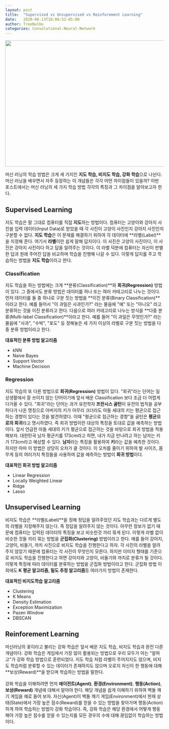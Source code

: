 ```yaml
---
layout: post
title:  "Supervised vs Unsupervised vs Reinforement Learning"
date:   2020-06-13T10:06:52-05:00
author: TreeNulbo
categories: Convolutional-Neural-Network
---
```


<div align="center">
  <img src="https://user-images.githubusercontent.com/38775259/84570995-93ed7300-adcb-11ea-83b4-a6ea26238841.png" width="600", height="400"></img>
</div>


머신 러닝의 학습 방법은 크게 세 가지인 **지도 학습, 비지도 학습, 강화 학습**으로 나뉜다. 머신 러닝을 배우면서 자주 등장하는
이 개념들은 각각 어떤 차이점들이 있을까? 이번 포스트에서는 머신 러닝의 세 가지 학습 방법 각각의 특징과 그 차이점을 
알아보고자 한다.

## Supervised Learning
지도 학습은 말 그대로 컴퓨터를 직접 **지도**하는 방법이다. 컴퓨터는 고양이와 강아지 사진을 입력 데이터(Input Data)로 받았을 때
각 사진이 고양이 사진인지 강아지 사진인지 구분할 수 없다. **지도 학습**은 이 문제를 해결하기 위하여 각 데이터에 **라벨(Label)**을 지정해 준다. 여기서 **라벨**이란 쉽게 말해 답지이다. 이 사진은 고양이 사진이다, 이 사진은 강아지 사진이다 하고 답을 알려주는 것이다. 이 라벨 덕분에 컴퓨터는 자신이 판별한 답과 원래 주어진 답을 비교하며 학습을 진행해 나갈 수 있다. 이렇게 답지를 주고 학습하는 방법을 **지도 학습**이라고 한다.

### Classification
지도 학습을 하는 방법에는 크게 **분류(Classification)**와 **회귀(Regression)** 방법이 있다. 그 중에서도 분류 방법은  데이터를 하나 또는 여러 카테고리로 나누는 것이다. 먼저 데이터를 둘 중 하나로 구분 짓는 방법을 **이진 분류(Binary Classification)**이라고 한다. 예를 들어서 "이 과일은 사과인가?" 라는 물음에 "예" 또는 "아니오" 라고 분류하는 것을 이진 분류라고 한다. 다음으로 여러 카테고리로 나누는 방식을 **다중 분류(Multi-label Classification)**이라고 한다. 예를 들어 "이 과일은 무엇인가?" 라는 물음에 "사과", "수박", "포도" 등 정해놓은 세 가지 이상의 라벨로 구분 짓는 방법을 다중 분류 방법이라고 한다. 
<br>

**대표적인 분류 방법 알고리즘**
- kNN
- Naive Bayes
- Support Vector
- Machine Decision

### Regression
지도 학습의 또 다른 방법으로 **회귀(Regression)** 방법이 있다. "회귀"라는 단어는 일상생활에서 잘 쓰이지 않는 단어이기에 앞서 배운 Classification 보다 조금 더 어렵게 다가올 수 있다. "회귀"라는 단어는 과거 유전학자 **프란시스 골턴**이 유전의 법칙을 공부하다가 나온 명칭으로 아버지의 키가 아무리 크더라도 아들 세대의 키는 평균으로 접근하는 경향이 있다는 것을 발견하였다. 이때 "평균으로 접근하는 경향"을 골턴은 **평균으로의 회귀**라고 명시하였다. 즉 회귀 방법이란 대상의 특징을 토대로 값을 예측하는 방법이다. 앞서 언급한 아들 세대의 키가 평균으로 접근하는 것을 바탕으로 회귀 방법을 적용해보자. 대한민국 남자 평균키를 173cm라고 하면, 내가 지금 만나려고 하는 남자는 키가 173cm라고 예상할 수 있다. **남자**라는 특징을 활용하여 **키**라는 값을 예측한 것이다. 하지만 아마 이 방법은 상당히 오차가 클 것이다. 이 오차를 줄이기 위하여 발 사이즈, 몸무게 등의 여러가지 특징들을 사용하여 값을 예측하는 방법이 **회귀 방법**이다.
<br>

**대표적인 회귀 방법 알고리즘**
- Linear Regression
- Locally Weighted Linear
- Ridge
- Lasso

## Unsupervised Learning
비지도 학습은 **라벨(Label)**을 정해 정답을 알려주었던 지도 학습과는 다르게 별도의 라벨을 지정해주지 않는다. 즉 정답을 알려주지 않는 것이다. 아무런 정보가 없기 때문에 컴퓨터는 입력된 데이터의 특징을 보고 비슷한것 끼리 묶게 된다. 이렇게 라벨 없이 비슷한 것들 끼리 묶는 방법을 **군집화(Clustering)** 방법이라고 한다. 예를 들어 강아지, 고양이, 비둘기, 까치 사진으로 비지도 학습을 진행한다고 하자. 각 사진의 라벨을 알려주지 않았기 때문에 컴퓨터는 각 사진이 무엇인지 모른다. 하지만 이미지 형태를 기준으로 비지도 학습을 진행한다고 하면 강아지와 고양이, 비둘기와 까치로 분류가 될 것이다. 이렇게 특징에 따라 데이터를 분류하는 방법을 군집화 방법이라고 한다. 군집화 방법 이외에도 **K 평균 알고리즘, 밀도 추정 알고리즘**등 여러가지 방법이 존재한다. 
<br>

**대표적인 비지도학습 알고리즘**
- Clustering
- K Means
- Density Estimation
- Exception Maximization
- Pazen Window
- DBSCAN

## Reinforement Learning
머신러닝의 꽃이라고 불리는 강화 학습은 앞서 배운 지도 학습, 비지도 학습과 완전 다른 개념이다. 강화 학습은 게임에서 가장 많이 활용되는 방법으로 우리 모두가 아는 "알파고"가 강화 학습 방법으로 훈련되었다. 지도 학습 처럼 라벨이 주어지지도 않으며, 비지도 학습처럼 분류할 수 있는 데이터가 존재하지도 않으며 오로지 자신이 한 행동에 대해 **보상(Reward)**을 받으며 학습하는 방법을 말한다. 
<br><br>
강화 학습을 이해하려면 먼저 **에이전트(Agent)**, **환경(Environment)**, **행동(Action)**, **보상(Reward)** 개념에 대해서 알아야 한다. 해당 개념을 쉽게 이해하기 위하여 벽돌 깨기 게임을 예로 들어 보자. 자신(Agent)이 벽돌 깨기 게임(Environment)에서 현재 상태(State)에서 가장 높은 점수(Reward)를 얻을 수 있는 방법을 찾아가며 행동(Action)하게 하여 학습하는 방법이 강화 학습이다. 즉, 강화 학습은 해당 환경에서 어떻게 행동해야 가장 높은 점수를 얻을 수 있는지를 모든 경우의 수에 대해 끊임없이 학습하는 방법이다. 